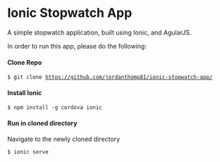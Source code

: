 # Ionic Stopwatch App
A simple stopwatch application, built using Ionic, and AgularJS. 

In order to run this app, please do the following:

<h4>Clone Repo</h4>

<code>$ git clone https://github.com/jordanthomp81/ionic-stopwatch-app/</code>

<h4>Install Ionic</h4>

<code>$ npm install -g cordova ionic</code>

<h4>Run in cloned directory</h4>
<p>Navigate to the newly cloned directory</p>

<code>$ ionic serve</code>
